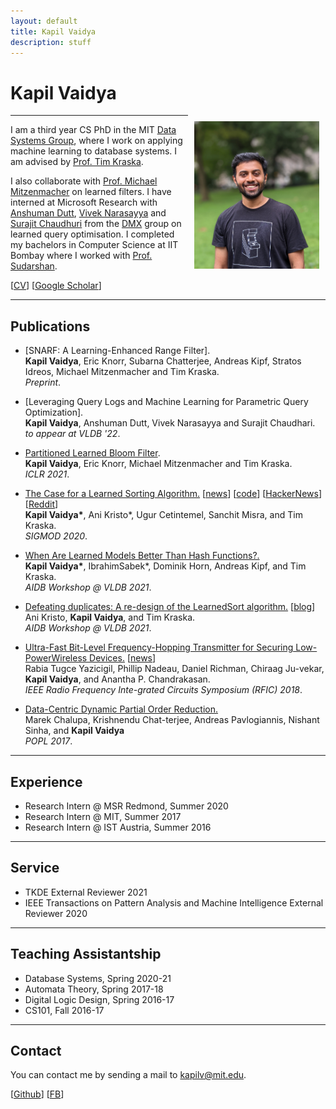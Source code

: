 ```yaml
---
layout: default
title: Kapil Vaidya
description: stuff
---
```


# Kapil Vaidya
<img src="/static/PXL_20210829_150759583.PORTRAIT.jpg" alt="Kapil" style="width: 200px; height: 236px; float: right; margin: 10px"/>
<!-- ![Kapil](/static/PXL_20210829_150802540.PORTRAIT.jpg) -->

---

I am a third year CS PhD in the MIT [Data Systems Group](http://dsg.csail.mit.edu/), where I work on applying machine learning to database systems. I am advised by [Prof. Tim Kraska](http://people.csail.mit.edu/kraska/). 

I also collaborate with [Prof. Michael Mitzenmacher](https://www.eecs.harvard.edu/~michaelm/) on learned filters. I have interned at Microsoft Research with [Anshuman Dutt](https://www.microsoft.com/en-us/research/people/andut/), [Vivek Narasayya](https://www.microsoft.com/en-us/research/people/viveknar/) and [Surajit Chaudhuri](https://www.microsoft.com/en-us/research/people/surajitc/) from the [DMX](https://www.microsoft.com/en-us/research/group/data-management-exploration-and-mining-dmx/) group on learned query optimisation. I completed my bachelors in Computer Science at IIT Bombay where I worked with [Prof. Sudarshan](https://www.cse.iitb.ac.in/~sudarsha/). 

\[[CV](https://kapilvaidya24.github.io/cv.pdf)\] \[[Google Scholar](https://scholar.google.com/citations?user=AsvFQLkAAAAJ&hl=en&oi=ao)\]
 





---

## Publications

- [SNARF: A Learning-Enhanced Range Filter].<br>
 **Kapil Vaidya**, Eric Knorr, Subarna Chatterjee, Andreas Kipf, Stratos Idreos, Michael Mitzenmacher and Tim Kraska. <br>
*Preprint*.

- [Leveraging Query Logs and Machine Learning for Parametric Query Optimization].<br>
**Kapil Vaidya**, Anshuman Dutt, Vivek Narasayya and Surajit Chaudhari. <br>
*to appear at VLDB '22*.

- [Partitioned Learned Bloom Filter](https://openreview.net/forum?id=6BRLOfrMhW).<br>
 **Kapil Vaidya**, Eric Knorr, Michael Mitzenmacher and Tim Kraska. <br>
*ICLR 2021*.

- [The Case for a Learned Sorting Algorithm.](https://dl.acm.org/doi/10.1145/3318464.3389752) \[[news](https://blog.acolyer.org/2020/10/19/the-case-for-a-learned-sorting-algorithm/)\] \[[code](https://github.com/learnedsystems/LearnedSort)\] \[[HackerNews](https://news.ycombinator.com/item?id=24823611)\] \[[Reddit](https://www.reddit.com/r/programming/comments/je87ky/the_case_for_a_learned_sorting_algorithm/)\] <br>
 **Kapil Vaidya\***, Ani Kristo\*, Ugur Cetintemel,  Sanchit  Misra,  and  Tim  Kraska. <br>
*SIGMOD 2020*.

- [When Are Learned Models Better Than Hash Functions?.](https://arxiv.org/abs/2107.01464#:~:text=For%20Cuckoo%20hash%20tables%2C%20in,and%20with%20a%20limited%20margin.) <br>
**Kapil  Vaidya\***,  IbrahimSabek\*, Dominik Horn, Andreas Kipf, and Tim Kraska.   <br>
*AIDB Workshop @ VLDB 2021*.

- [Defeating duplicates: A re-design of the LearnedSort algorithm.](https://arxiv.org/abs/2107.03290) \[[blog](http://learnedsystems.mit.edu/defeating-dups-learned-sort/)\] <br>
Ani Kristo, **Kapil Vaidya**,  and  Tim  Kraska.   <br>
*AIDB Workshop @ VLDB 2021*.

- [Ultra-Fast Bit-Level Frequency-Hopping Transmitter for Securing Low-PowerWireless Devices.](https://ieeexplore.ieee.org/document/8428994) [[news](https://news.mit.edu/2018/novel-transmitter-protects-wireless-data-hackers-0611)]<br>
 Rabia  Tugce  Yazicigil,  Phillip  Nadeau,  Daniel  Richman,  Chiraag  Ju-vekar,  **Kapil  Vaidya**,  and  Anantha  P.  Chandrakasan. <br>
*IEEE Radio Frequency Inte-grated Circuits Symposium (RFIC) 2018*.

- [Data-Centric Dynamic Partial Order Reduction.](https://arxiv.org/abs/1610.01188) <br>
 Marek  Chalupa,  Krishnendu  Chat-terjee, Andreas Pavlogiannis, Nishant Sinha, and  **Kapil  Vaidya** <br>
*POPL 2017*.

---

## Experience


- Research Intern @ MSR Redmond, Summer 2020
- Research Intern @ MIT, Summer 2017
- Research Intern @ IST Austria, Summer 2016


---

## Service


- TKDE External Reviewer 2021
- IEEE Transactions on Pattern Analysis and Machine Intelligence External Reviewer 2020

---

## Teaching Assistantship

- Database Systems, Spring 2020-21
- Automata Theory, Spring 2017-18
- Digital Logic Design, Spring 2016-17
- CS101, Fall 2016-17


___

## Contact

You can contact me by sending a mail to kapilv@mit.edu.

\[[Github](https://github.com/kapilvaidya24)\] \[[FB](https://www.facebook.com/kapil.vaidya.39/)\]





